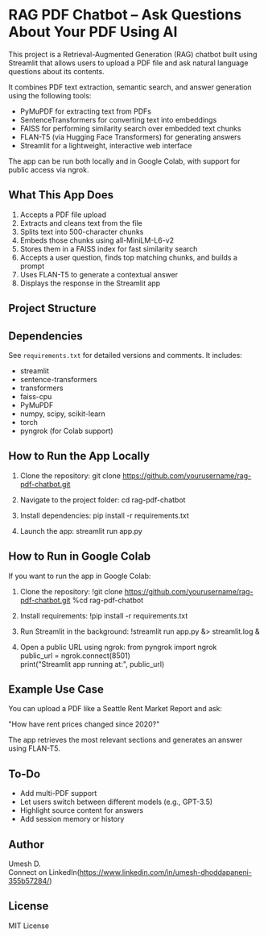 # RAG PDF Chatbot – Ask Questions About Your PDF Using AI

This project is a Retrieval-Augmented Generation (RAG) chatbot built using Streamlit that allows users to upload a PDF file and ask natural language questions about its contents.

It combines PDF text extraction, semantic search, and answer generation using the following tools:
- PyMuPDF for extracting text from PDFs
- SentenceTransformers for converting text into embeddings
- FAISS for performing similarity search over embedded text chunks
- FLAN-T5 (via Hugging Face Transformers) for generating answers
- Streamlit for a lightweight, interactive web interface

The app can be run both locally and in Google Colab, with support for public access via ngrok.

## What This App Does

1. Accepts a PDF file upload
2. Extracts and cleans text from the file
3. Splits text into 500-character chunks
4. Embeds those chunks using all-MiniLM-L6-v2
5. Stores them in a FAISS index for fast similarity search
6. Accepts a user question, finds top matching chunks, and builds a prompt
7. Uses FLAN-T5 to generate a contextual answer
8. Displays the response in the Streamlit app

## Project Structure


## Dependencies

See `requirements.txt` for detailed versions and comments. It includes:

- streamlit
- sentence-transformers
- transformers
- faiss-cpu
- PyMuPDF
- numpy, scipy, scikit-learn
- torch
- pyngrok (for Colab support)

## How to Run the App Locally

1. Clone the repository:
   git clone https://github.com/yourusername/rag-pdf-chatbot.git

2. Navigate to the project folder:
   cd rag-pdf-chatbot

3. Install dependencies:
   pip install -r requirements.txt

4. Launch the app:
   streamlit run app.py

## How to Run in Google Colab

If you want to run the app in Google Colab:

1. Clone the repository:
   !git clone https://github.com/yourusername/rag-pdf-chatbot.git
   %cd rag-pdf-chatbot

2. Install requirements:
   !pip install -r requirements.txt

3. Run Streamlit in the background:
   !streamlit run app.py &> streamlit.log &

4. Open a public URL using ngrok:
   from pyngrok import ngrok  
   public_url = ngrok.connect(8501)  
   print("Streamlit app running at:", public_url)

## Example Use Case

You can upload a PDF like a Seattle Rent Market Report and ask:

"How have rent prices changed since 2020?"

The app retrieves the most relevant sections and generates an answer using FLAN-T5.

## To-Do

- Add multi-PDF support
- Let users switch between different models (e.g., GPT-3.5)
- Highlight source content for answers
- Add session memory or history

## Author

Umesh D.  
Connect on LinkedIn(https://www.linkedin.com/in/umesh-dhoddapaneni-355b57284/)

## License

MIT License
